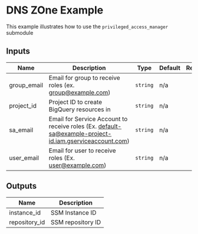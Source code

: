 # DNS ZOne Example

This example illustrates how to use the `privileged_access_manager` submodule

<!-- BEGINNING OF PRE-COMMIT-TERRAFORM DOCS HOOK -->
## Inputs

| Name | Description | Type | Default | Required |
|------|-------------|------|---------|:--------:|
| group\_email | Email for group to receive roles (ex. group@example.com) | `string` | n/a | yes |
| project\_id | Project ID to create BigQuery resources in | `string` | n/a | yes |
| sa\_email | Email for Service Account to receive roles (Ex. default-sa@example-project-id.iam.gserviceaccount.com) | `string` | n/a | yes |
| user\_email | Email for user to receive roles (Ex. user@example.com) | `string` | n/a | yes |

## Outputs

| Name | Description |
|------|-------------|
| instance\_id | SSM Instance ID |
| repository\_id | SSM repository ID |

<!-- END OF PRE-COMMIT-TERRAFORM DOCS HOOK -->
